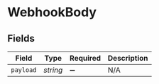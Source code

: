 # WebhookBody


## Fields

| Field              | Type               | Required           | Description        |
| ------------------ | ------------------ | ------------------ | ------------------ |
| `payload`          | *string*           | :heavy_minus_sign: | N/A                |